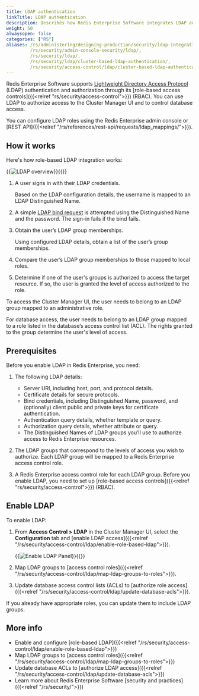 ```yaml
---
title: LDAP authentication
linkTitle: LDAP authentication
description: Describes how Redis Enterprise Software integrates LDAP authentication and authorization. Also describes how to enable LDAP for your deployment of Redis Enterprise Software.
weight: 50
alwaysopen: false
categories: ["RS"]
aliases: /rs/administering/designing-production/security/ldap-integration/,
         /rs/security/admin-console-security/ldap/,
         /rs/security/ldap/,
         /rs/security/ldap/cluster-based-ldap-authentication/,
         /rs/security/access-control/ldap/cluster-based-ldap-authentication/
---
```


Redis Enterprise Software supports [Lightweight Directory Access Protocol](https://en.wikipedia.org/wiki/Lightweight_Directory_Access_Protocol) (LDAP) authentication and authorization through its [role-based access controls]({{<relref "rs/security/access-control">}}) (RBAC).  You can use LDAP to authorize access to the Cluster Manager UI and to control database access.

You can configure LDAP roles using the Redis Enterprise admin console or [REST API]({{<relref "/rs/references/rest-api/requests/ldap_mappings/">}}).

## How it works

Here's how role-based LDAP integration works:

{{<image filename="images/rs/access-control-ldap-diagram.png" alt="LDAP overview" >}}{{</image>}}

1.  A user signs in with their LDAP credentials.  

    Based on the LDAP configuration details, the username is mapped to an LDAP Distinguished Name.

1.  A simple [LDAP bind request](https://en.wikipedia.org/wiki/Lightweight_Directory_Access_Protocol#Bind_(authenticate)) is attempted using the Distinguished Name and the password.  The sign-in fails if the bind fails.

1.  Obtain the user’s LDAP group memberships.

    Using configured LDAP details, obtain a list of the user’s group memberships.

1.  Compare the user’s LDAP group memberships to those mapped to local roles.

1.  Determine if one of the user's groups is authorized to access the target resource.  If so, the user is granted the level of access authorized to the role.  

To access the Cluster Manager UI, the user needs to belong to an LDAP group mapped to an administrative role.  

For database access, the user needs to belong to an LDAP group mapped to a role listed in the database’s access control list (ACL).  The rights granted to the group determine the user's level of access. 

## Prerequisites 

Before you enable LDAP in Redis Enterprise, you need:

1. The following LDAP details:

    - Server URI, including host, port, and protocol details.  
    - Certificate details for secure protocols.  
    - Bind credentials, including Distinguished Name, password, and (optionally) client public and private keys for certificate authentication.  
    - Authentication query details, whether template or query.  
    - Authorization query details, whether attribute or query.  
    - The Distinguished Names of LDAP groups you’ll use to authorize access to Redis Enterprise resources. 

1. The LDAP groups that correspond to the levels of access you wish to authorize.  Each LDAP group will be mapped to a Redis Enterprise access control role.

1. A Redis Enterprise access control role for each LDAP group. Before you enable LDAP, you need to set up [role-based access controls]({{<relref "rs/security/access-control">}}) (RBAC).

## Enable LDAP

To enable LDAP:

1.  From **Access Control > LDAP** in the Cluster Manager UI, select the **Configuration** tab and [enable LDAP access]({{<relref "/rs/security/access-control/ldap/enable-role-based-ldap">}}).

    {{<image filename="images/rs/access-control-ldap-panel.png" alt="Enable LDAP Panel" >}}{{</image>}}

2.  Map LDAP groups to [access control roles]({{<relref "/rs/security/access-control/ldap/map-ldap-groups-to-roles">}}).

3.  Update database access control lists (ACLs) to [authorize role access]({{<relref "/rs/security/access-control/ldap/update-database-acls">}}).  

If you already have appropriate roles, you can update them to include LDAP groups.

## More info

- Enable and configure [role-based LDAP]({{<relref "/rs/security/access-control/ldap/enable-role-based-ldap">}})
- Map LDAP groups to [access control roles]({{<relref "/rs/security/access-control/ldap/map-ldap-groups-to-roles">}})
- Update database ACLs to [authorize LDAP access]({{<relref "/rs/security/access-control/ldap/update-database-acls">}})
- Learn more about Redis Enterprise Software [security and practices]({{<relref "/rs/security/">}})

